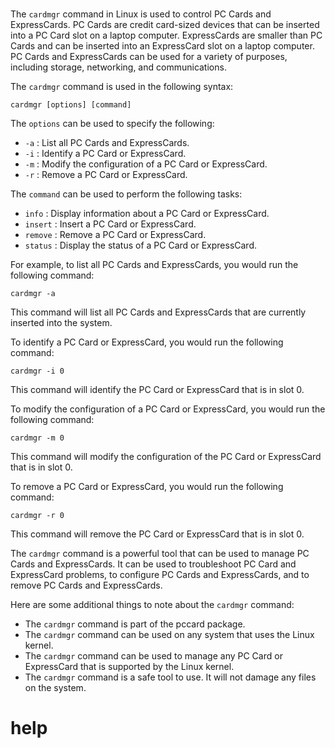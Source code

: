 # 

The `cardmgr` command in Linux is used to control PC Cards and ExpressCards. PC Cards are credit card-sized devices that can be inserted into a PC Card slot on a laptop computer. ExpressCards are smaller than PC Cards and can be inserted into an ExpressCard slot on a laptop computer. PC Cards and ExpressCards can be used for a variety of purposes, including storage, networking, and communications.

The `cardmgr` command is used in the following syntax:

```
cardmgr [options] [command]
```

The `options` can be used to specify the following:

* `-a` : List all PC Cards and ExpressCards.
* `-i` : Identify a PC Card or ExpressCard.
* `-m` : Modify the configuration of a PC Card or ExpressCard.
* `-r` : Remove a PC Card or ExpressCard.

The `command` can be used to perform the following tasks:

* `info` : Display information about a PC Card or ExpressCard.
* `insert` : Insert a PC Card or ExpressCard.
* `remove` : Remove a PC Card or ExpressCard.
* `status` : Display the status of a PC Card or ExpressCard.

For example, to list all PC Cards and ExpressCards, you would run the following command:

```
cardmgr -a
```

This command will list all PC Cards and ExpressCards that are currently inserted into the system.

To identify a PC Card or ExpressCard, you would run the following command:

```
cardmgr -i 0
```

This command will identify the PC Card or ExpressCard that is in slot 0.

To modify the configuration of a PC Card or ExpressCard, you would run the following command:

```
cardmgr -m 0
```

This command will modify the configuration of the PC Card or ExpressCard that is in slot 0.

To remove a PC Card or ExpressCard, you would run the following command:

```
cardmgr -r 0
```

This command will remove the PC Card or ExpressCard that is in slot 0.

The `cardmgr` command is a powerful tool that can be used to manage PC Cards and ExpressCards. It can be used to troubleshoot PC Card and ExpressCard problems, to configure PC Cards and ExpressCards, and to remove PC Cards and ExpressCards.

Here are some additional things to note about the `cardmgr` command:

* The `cardmgr` command is part of the pccard package.
* The `cardmgr` command can be used on any system that uses the Linux kernel.
* The `cardmgr` command can be used to manage any PC Card or ExpressCard that is supported by the Linux kernel.
* The `cardmgr` command is a safe tool to use. It will not damage any files on the system.




# help 

```

```
